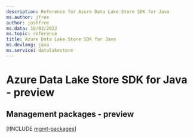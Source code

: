 ```yaml
---
description: Reference for Azure Data Lake Store SDK for Java
ms.author: jfree
author: joshfree
ms.data: 10/03/2022
ms.topic: reference
title: Azure Data Lake Store SDK for Java
ms.devlang: java
ms.service: datalakestore
---
```

# Azure Data Lake Store SDK for Java - preview

## Management packages - preview
[!INCLUDE [mgmt-packages](data-lake-store-mgmt-index.md)]